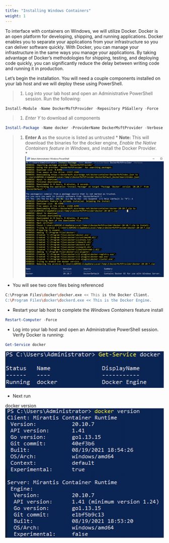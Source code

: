 ```yaml
---
title: "Installing Windows Containers"
weight: 1
---
```


To interface with containers on Windows, we will utilize Docker.  Docker is an open platform for developing, shipping, and running applications. Docker enables you to separate your applications from your infrastructure so you can deliver software quickly. With Docker, you can manage your infrastructure in the same ways you manage your applications. By taking advantage of Docker’s methodologies for shipping, testing, and deploying code quickly, you can significantly reduce the delay between writing code and running it in production.

Let’s begin the installation.  You will need a couple components installed on your lab host and we will deploy these using PowerShell.  

> 1. Log into your lab host and open an Administrative PowerShell session.  Run the following:

```powershell
Install-Module -Name DockerMsftProvider -Repository PSGallery -Force
```

> 1. *Enter Y* to download all components

```powershell
Install-Package -Name docker -ProviderName DockerMsftProvider -Verbose
```

> 1. **Enter A** as the source is listed as untrusted
    * **Note:** This will download the binaries for the docker engine, *Enable the Native Containers feature in Windows*, and install the Docker Provider.  
    * ![](/static/images/install-docker.png)
* You will see two core files being referenced

```bash
C:\Program Files\docker\docker.exe << This is the Docker Client. 
C:\Program Files\docker\dockerd.exe << This is the Docker Engine. 
```

* Restart your lab host to complete the *Windows Containers* feature install

```powershell
Restart-Computer -Force
```

* Log into your lab host and open an Administrative PowerShell session. Verify Docker is running:
  
```powershell
Get-Service docker
```

![](/static/images/docker-service.png)

* Next run

docker version
![](/static/images/docker-version.png)